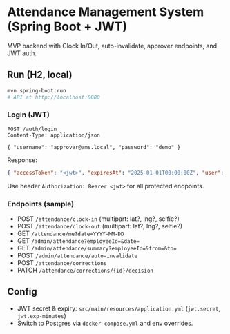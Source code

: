 # Attendance Management System (Spring Boot + JWT)

MVP backend with Clock In/Out, auto-invalidate, approver endpoints, and JWT auth.

## Run (H2, local)

```bash
mvn spring-boot:run
# API at http://localhost:8080
```

### Login (JWT)
```http
POST /auth/login
Content-Type: application/json

{ "username": "approver@ams.local", "password": "demo" }
```
Response:
```json
{ "accessToken": "<jwt>", "expiresAt": "2025-01-01T00:00:00Z", "user": { ... } }
```
Use header `Authorization: Bearer <jwt>` for all protected endpoints.

### Endpoints (sample)
- POST `/attendance/clock-in` (multipart: lat?, lng?, selfie?)
- POST `/attendance/clock-out` (multipart: lat?, lng?, selfie?)
- GET  `/attendance/me?date=YYYY-MM-DD`
- GET  `/admin/attendance?employeeId=&date=`
- GET  `/admin/attendance/summary?employeeId=&from=&to=`
- POST `/admin/attendance/auto-invalidate`
- POST `/attendance/corrections`
- PATCH `/attendance/corrections/{id}/decision`

## Config
- JWT secret & expiry: `src/main/resources/application.yml` (`jwt.secret`, `jwt.exp-minutes`)
- Switch to Postgres via `docker-compose.yml` and env overrides.
